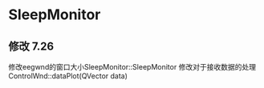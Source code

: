 # SleepMonitor
## 修改 7.26
修改eegwnd的窗口大小SleepMonitor::SleepMonitor
修改对于接收数据的处理ControlWnd::dataPlot(QVector<double> data)
